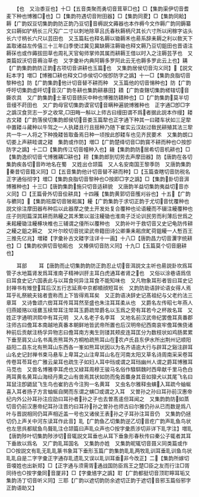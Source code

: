 <!-- { "loadSidebar": true } -->
　　【也　又治黍豆也】十□【五音类聚而勇切音茸草□也】□【集韵渠伊切音耆麦下种也博雅□也】□【集韵符遇切音附田器】□【集韵同畟】□【集韵同耠】耨【广韵奴豆切集韵韵防正韵乃豆切音槈説文薅器也本作槈今文作耨广韵同鎒纂文曰耨如铲柄长三尺刄广二寸以刺地除草吕氏春秋耨柄尺其长六寸所以闲稼字诂头长六寸柄长六尺以芸田也　又玉篇耘也释名耨以锄耨禾也昜系辞耒耨之利以敎天下盖取诸益左传僖三十三年臼季使过冀见冀缺耨注耨锄也释文耨乃豆切鉏田也晋语注耨茠也或作薅拔田草也周礼天官甸师掌帅其属而耕耨王借以时入之注耨芸芓也　又类篇奴沃切音褥治草也　又字彚补内典阿耨多罗阿此云无也耨多罗此云上也】耩【广韵集韵韵防正韵古项切音讲耕也玉篇也　又集韵居侯切音沟义同】【説文耘本字】増□【博雅□耕也释文□歩侯切○按卽防字之譌】十一□【集韵良脂切音黎种也】防【广韵集韵他计切音替不耕而种　又玉篇他的切音愓种也】防【广韵呼旴切集韵虚旰切音汉广韵冬耕也集韵耕暴田】耫【广韵查鎋切集韵槎辖切音鐁农具　又广韵集韵士革切音赜灰中种也博雅防耫种也】□【广韵集韵莫半切音缦不莳田也　又广韵母官切集韵谟官切音瞒种遍貌博雅种也　正字通□卽□字之譌汉食货志一岁之收常□田畮一斛以上师古曰缦田谓不爲者据此説本作缦】耧古文耧【广韵落侯切集韵郎侯切音娄玉篇犂也正字通下种其一曰耧车状如三足犂中置耧斗藏种以牛驾之一人执耧且行且揺种乃随下崔实云汉赵过敎民耕殖其法三犂共一牛一人将之下种挽耧皆取备焉日种一顷按此卽耧车也见齐民要术　又集韵朗口切娄上声耕畦谓之耧　集韵或作防】増□【广韵楚绛切音□韵寳不耕而种也○按卽防字之譌】十二□【集韵传江切音幢种入也】耭【集韵韵防居希切音机耕也】□【集韵逸织切音弋博雅耩□耕也】耢【集韵郎到切劳去声摩田器】防【唐韵在各切集韵疾各切音昨地名在蜀　又姓出仓颉篇　又人名安南国王黎季防　又唐韵集韵秦昔切音籍义同】□【五音集韵他计切音替不耕而种】□【玉篇查瞎切音防税名正字通俗彻字】増□【集韵良脂切音黎种也○按即□字之譌】□【集韵卦切音湃博雅种也】十三□【唐韵集韵施只切音适耕貌　又唐韵羊益切集韵夷益切音亦义同】□【王篇骨外切音侩耕具】十四耯【集韵黄郭切音雘刈谷也】十五【广韵与穮同】【集韵班糜切音陂耜属】耰【广韵集韵于求切正韵于尤切音忧覆种也説文徐注摩田器布种后以此器摩之使土开发处复合覆种也论语耰而不辍注耰覆种也庄子则阳篇深其耕而熟耰之其禾繁以滋注耰锄也淮南子泛论训民劳而利薄后世爲之耒耜耰锄注耰椓块椎也三辅谓之儓所以覆种也　又韵补叶于救切音又史记龟防传耕之耰之鉏之耨之　又叶尔皎切音扰梁武帝籍田诗公卿秉耒耜庶甿荷鉏耰一人慙百王三推先亿兆】増耧【字彚补古文耧字注详十一画】十八□【唐韵昌力切音瀷字统耕也】□【集韵权俱切音劬耜也　又椿俱切音防义同】十九□【玉篇莫个切音磨耕也】


　　耳部
　　耳【唐韵而止切集韵韵防正韵忍止切音洱説文主听也昜説卦坎爲耳管子水地篇肾发爲耳淮南子精神训肝主耳白虎通耳者肾之也　又俗以涂巷语爲信曰耳食史记六国表此与以耳食何异注耳食不能知味也　又凡物象耳形者皆曰耳史记封禅书有雉登耳后汉五行志延熹中京都幩顔短耳长　又韵防助语辞论语女得人焉耳乎礼祭綂夫铭者壹称而上下皆得焉耳矣　又正韵语决辞史记髙祖纪与父老约法三章耳　又诗鲁颂六辔耳耳传耳耳然至盛也朱注耳耳柔从也　又爵名左传昭七年燕人归燕姬赂以瑶罋玉椟斝耳注斝耳玉爵疏斝爵名以玉爲之旁有耳若今之杯故名耳　又姓正字通明洪熙中有耳元明　又人名老子名李耳　又地名前汉武帝纪罢儋耳真番郡注师古曰儋耳本南越地真番本朝鲜地皆武帝所置也后汉明帝纪西南哀牢儋耳僬侥诸种前后贡献注杨孚异物志曰儋耳南方夷生则镂其颊皮连耳匡分为数枝状如鸡肠累累下垂至肩又山名书禹贡熊耳外方桐柏疏熊耳山在农卢氏县东伊水所出荆州记顺阳益阳二县东北有熊耳山东西各一峯如熊耳状因以为名齐语逾大行与辟耳之谿注辟耳山名史记封禅书束马悬车上卑耳之山注卑耳山名在河南太阳又草名诗周南采采卷耳传卷耳苓耳也广雅云枲耳也疏生子如妇人耳中珰或谓之耳珰幽州人谓之爵耳博雅耳马苋也　又兽名博雅李耳虎也又緑耳周穆王骏马名俗作騄駬魏时西卑献千里马色白两耳黄名黄耳山海经丹熏之山有兽焉其状如防而兔首麋身其音如獋犬以其尾飞名曰耳鼠注卽鼯鼠飞生鸟也崔豹古今注狗一名黄耳　又虫名尔雅释虫螾入耳疏今蚰蜒喜入耳者扬子方言蚰蜒自関而东谓之螾□或谓之入耳　又曽孙之孙曰耳孙前汉惠帝纪内外公孙耳孙注应劭曰耳孙者孙之子也去曽髙逺但耳闻之　又集韵韵防如蒸切音仍前汉惠帝纪耳孙注晋灼曰耳孙孙之曽孙也师古曰尔雅仍孙从已而数是爲八叶与晋説相同仍耳声相近盖一号也又诸侯王表孙之子耳孙注耳音仍　又集韵仍拯切仍上声关中河东读耳作此音】耴【广韵鱼乙切集韵逆乙切音疙广韵声耴鱼鸟状也左思呉都赋鱼鸟聱耴注仓颉篇曰声耴众声也○按字彚质涉切非详下耴字注】増耴【唐韵陟叶切集韵陟渉切音辄説文耳垂也从耳下垂象形春秋传曰秦公子辄者其耳下垂故以爲名　又广韵耴耳国名　又集韵亦姓　又集韵昵辄切音聂义同类篇或作□○按説文有耴无耴耴篆书象耳下垂形玉篇广韵集韵耴耴两牧耴训耳垂耴训鱼鸟状耴耴自是二字字彚正字通存耴遗耴又误以耴训耳垂非今改正】二【集韵所嫁切音嗄姓也出新郑】□【正字通与须需胥通战国防臣爲王之楚□臣之友而行注□胥同待也○按字彚同音厦非】□【字彚馗字之譌】耵【广韵都挺切音顶耵矃耳垢又集韵汤丁切音听义同】三耶【广韵以遮切韵防余遮切正韵于遮切音邪玉篇俗邪字正韵语助又】
